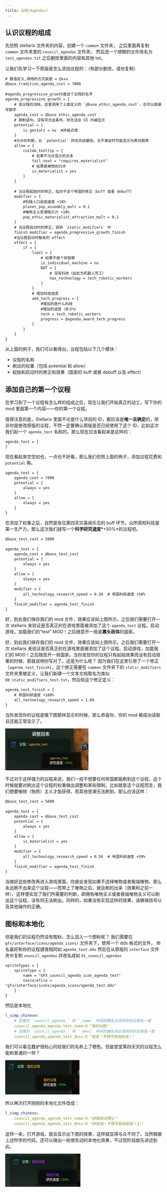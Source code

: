 ```yaml
---
title: 议程(Agendas)
---
```


## 认识议程的组成

先仿照 stellaris 文件夹的内容，创建一个 `common` 文件夹，
之后里面再复制 `common` 文件夹里的 `council_agendas` 文件夹，
然后选一个顺眼的文件改名为 `test_agendas.txt` 之后删除里面的内容和其他 txt。

让我们先学习一下原版是怎么添加议程的：（有部分删改，请勿复制）

```pdx
# 数值定义,调用的方式就是 = @xxx
@base_tradition_agenda_cost = 7000

#agenda_progressive_growth是这个议程的名字
agenda_progressive_growth = {
    # 该议程的消耗，这里调用了上面定义的 `@base_ethic_agenda_cost`，也可以直接写数字
    agenda_cost = @base_ethic_agenda_cost
    # 限制语句，没有符合此条件，则无法在 UI 内被显示
    potential = {
        is_gestalt = no  #非格式塔
    }
    #允许的判断，比 `potential` 的优先级要低。当不满足时可能显示为黑白图等
    allow = {
        custom_tooltip = {
            # 如果不允许显示的文本
            fail_text = "requires_materialist"
            # 如果是唯物则允许
            is_materialist = yes
        }
    }

    # 当议程起始时的修正，指对于这个帝国的修正（buff 或者 debuff）
    modifier = {
        #机械人口组装速度 +10%
        planet_pop_assembly_mult = 0.1
        #唯物主义思潮吸引力 +10%
        pop_ethic_materialist_attraction_mult = 0.1
    }
    # 当议程启动时的修正，调用 `static_modifiers` 中
    finish_modifier = agenda_progressive_growth_finish
    #当议程启动时触发的 effect
    effect = {
        if = {
            limit = {
                # 如果不是个体智屑
                is_individual_machine = no
                NOT = {
                    # 没有科技（此处为机器人劳工）
                    has_technology = tech_robotic_workers
                }
            }
            # 增加科技进度
            add_tech_progress = {
                #增加的是什么科技
                #增加的进度（多少%）
                tech = tech_robotic_workers
                progress = @agenda_award_tech_progress
            }
        }
    }
}
```

从上面的例子，我们可以看得出，议程包括以下几个模块：

- 议程的名称
- 刷出的权重（包括 potential 和 allow）
- 起始和启动时的修正和效果（国家的 buff 或者 debuff 以及 effect）

## 添加自己的第一个议程

在学习到了一个议程有怎么样的组成之后，现在让我们开始真正的动工，写下你的 mod 里面第一个内容——你的第一个议程。

值得注意的是，Stellaris 里面不论是什么项目的 ID，都应该是**唯一且确定**的，除非你是修改原版的议程，不然一定要确认原版是否已经使用了这个 ID，比如这次我们起一个 `agenda_test` 名称的，那么现在应该看起来是这样的：

```pdx
agenda_test = {
}
```

现在看起来空空如也，一点也不好看，那么我们仿照上面的例子，添加议程花费和 `potential` 等。

```pdx
agenda_test = {
    agenda_cost = 7000
    potential = {
        always = yes
    }
    allow = {
        always = yes
    }
}
```

在添加了权重之后，自然是各位第四天灾喜闻乐见的 buff 环节，众所周知科技是第一生产力，那么这次我们就写一个**科学研究速度\***+50%\*的议程吧。

```pdx
@base_test_cost = 5000

agenda_test = {
    agenda_cost = @base_test_cost
    potential = {
        always = yes
    }
    allow = {
        always = yes
    }
    modifier = {
        all_technology_research_speed = 0.50  # 帝国科研速度 +50%
    }
    finish_modifier = agenda_test_finish
}
```

好，到此我们保存我们的 mod 文件，效果应该如上图所示。之后我们需要打开一次 stellaris 来验证是否真正的在游戏里面被添加了这个 `agenda_test` 议程。启动游戏，加载我们的“test” MOD！之后随意开一局是**寡头政体**的国家。

好，到此我们保存我们的 mod 文件，效果应该如上图所示。之后我们需要打开一次 stellaris 来验证是否真正的在游戏里面被添加了这个议程。启动游戏，加载我们的 MOD！之后随意开一局国家。当你发现你的议程只有起始效果而没有启动效果的时候，那就说明你写对了。这是为什么呢？
因为我们在这里引用了一个修正（`agenda_test_finish`），这个修正需要在 `common` 文件夹下的 `static_modifiers` 文件夹里被定义，让我们新建一个文本文档取名为类似 `00_static_modifiers_test.txt`，然后给这个修正定义：

```pdx
agenda_test_finish = {
    # 帝国科研速度 +100%
    all_technology_research_speed = 1.00
}
```

当你发现你的议程是像下图那样显示的时候，那么恭喜你，你的 mod 被成功读取且还能正常显示了。

![img](../../../../assets/guides/common_modding/agendas.assets/clip_image002.png)

不过对于这样强力的议程来说，我们一般不想要任何帝国都能刷到这个议程，这个时候就要对刷出这个议程的权重做出调整和某些限制，比如就拿这个议程而言，我们想要唯物（物质）主义才能获得，而其他思潮无法刷到，那么应该这样：

```pdx
@base_test_cost = 5000

agenda_test = {
    agenda_cost = @base_test_cost
    potential = {
        always = yes
    }
    allow = {
        is_materialist = yes
    }
    modifier = {
        all_technology_research_speed = 0.50  # 帝国科研速度 +50%
    }
    finish_modifier = agenda_test_finish
}

```

当做好这些修改再进入游戏里面，你就会发现如果不选择唯物或者极端唯物，那么永远刷不出来这个议程——而带上了唯物之后，就会刷的出来（效果和之前一样）。这样便实现了我们所需要的判断，即拥有唯物主义或者极端唯物主义可以刷出这个议程，没有则无法刷出。同样的，如果没有实现这样的效果，请确保括号以及其他操作的正确。

## 图标和本地化

但是我们的议程仍然没有图标，怎么加入一个图标呢？
我们需要在 `gfx/interface/icons/agenda_icons/` 文件夹下，使用一个 dds 格式的文件，
命名最好和你的议程键值相同如 `agenda_test.dds`
然后在从原版的 `interface` 文件夹中复制 `council_agendas` 并改名成如 `01_council_agendas`

```pdx
spriteTypes = {
    spriteType = {
        name = "GFX_council_agenda_icon_agenda_test"
        texturefile = "gfx/interface/icons/agenda_icons/agenda_test.dds"
    }
}
```

然后是本地化

```yaml
l_simp_chinese:
    # 这里的 `council_agenda_` 和 `_name` 中间的键名必须同你的议程名一致
    council_agenda_agenda_test_name:0 "我的议程"
    # 这里的 `council_agenda_` 和 `_desc` 中间的键名也必须同你的议程名一致
    council_agenda_agenda_test_desc:0 "前进！不择手段地前进！"
```

我们可以看见蠢驴很贴心的给我们的名称上了橙色，但是堂堂第四天灾的议程怎么能和普通的一样？

![img](../../../../assets/guides/common_modding/agendas.assets/clip_image002-16883651596481.png)

所以再次打开刚刚的本地化文件改成：

```yaml
l_simp_chinese:
    council_agenda_agenda_test_name:0 "§M我的议程§!"
    council_agenda_agenda_test_desc:0 "§R前进！不择手段地前进！§!"
```

这样一来，打开游戏，就会显示出下图的效果，这样就显得与众不同了。当然根据上述所学的代码，还可以搞出一些很生动的本地化效果，不过现阶段就先讲述到此。

![img](../../../../assets/guides/common_modding/agendas.assets/clip_image002-16883652023973.png)